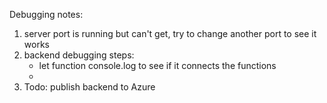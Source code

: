 Debugging notes:
1. server port is running but can't get, try to change another port to see it works
2. backend debugging steps: 
   - let function console.log to see if it connects the functions
   - 
3. Todo: publish backend to Azure
